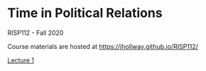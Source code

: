 Time in Political Relations
===============================

RISP112 - Fall 2020

Course materials are hosted at https://jhollway.github.io/RISP112/

[Lecture 1](https://jhollway.github.io/RISP112/TPOL_L1_Preface.html)

